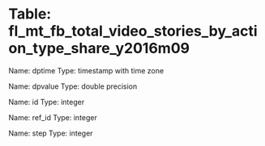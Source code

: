 Table: fl_mt_fb_total_video_stories_by_action_type_share_y2016m09
=================================================================

Name: dptime
Type: timestamp with time zone

Name: dpvalue
Type: double precision

Name: id
Type: integer

Name: ref_id
Type: integer

Name: step
Type: integer

